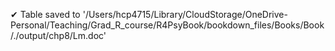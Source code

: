 ✔ Table saved to '/Users/hcp4715/Library/CloudStorage/OneDrive-Personal/Teaching/Grad_R_course/R4PsyBook/bookdown_files/Books/Book/./output/chp8/Lm.doc'

